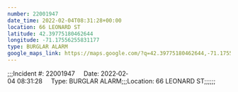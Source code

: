 ```yaml
---
number: 22001947
date_time: 2022-02-04T08:31:28+00:00
location: 66 LEONARD ST
latitude: 42.39775180462644
longitude: -71.17556255831177
type: BURGLAR ALARM
google_maps_link: https://maps.google.com/?q=42.39775180462644,-71.17556255831177
---
```


;;;Incident #: 22001947     Date: 2022‐02‐04 08:31:28     Type: BURGLAR ALARM;;;Location: 66 LEONARD ST;;;;;;
